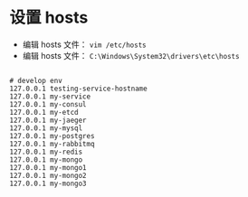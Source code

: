 # 设置 hosts

* 编辑 hosts 文件： `vim /etc/hosts`
* 编辑 hosts 文件： `C:\Windows\System32\drivers\etc\hosts`

```text

# develop env
127.0.0.1 testing-service-hostname
127.0.0.1 my-service
127.0.0.1 my-consul
127.0.0.1 my-etcd
127.0.0.1 my-jaeger
127.0.0.1 my-mysql
127.0.0.1 my-postgres
127.0.0.1 my-rabbitmq
127.0.0.1 my-redis
127.0.0.1 my-mongo
127.0.0.1 my-mongo1
127.0.0.1 my-mongo2
127.0.0.1 my-mongo3

```